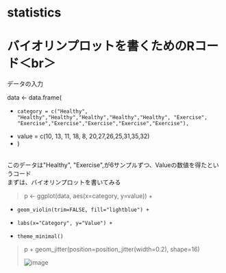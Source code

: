 # statistics

# バイオリンプロットを書くためのRコード＜br＞
データの入力 <br>

data <- data.frame(
+     category = c("Healthy", "Healthy","Healthy","Healthy","Healthy","Healthy", "Exercise", "Exercise","Exercise","Exercise","Exercise","Exercise"),
+   value = c(10, 13, 11, 18, 8, 20,27,26,25,31,35,32)
+ )<br>
<br>
このデータは"Healthy", "Exercise",が6サンプルずつ、Valueの数値を得たというコード<br>
まずは、バイオリンプロットを書いてみる<br>

> 
> p <- ggplot(data, aes(x=category, y=value)) + 
+     geom_violin(trim=FALSE, fill="lightblue") +
+     labs(x="Category", y="Value") +
+     theme_minimal()
> 
> p + geom_jitter(position=position_jitter(width=0.2), shape=16) <br>
>
> ![image](https://github.com/MURA3141/statistics/assets/131435195/a54f86b5-4756-4e6b-b583-8341dcd45e56)

> 


